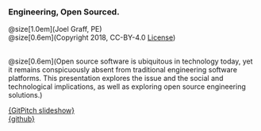 ### Engineering, Open Sourced.
@size[1.0em](Joel Graff, PE)<br>
@size[0.6em](Copyright 2018, CC-BY-4.0 [License](https://github.com/joelgraff/presentations/license.md))

<br>
@size[0.6em](Open source software is ubiquitous in technology today, yet it remains conspicuously absent from traditional engineering software platforms.  This presentation explores the issue and the social and technological implications, as well as exploring open source engineering solutions.)

[{GitPitch slideshow}](https://gitpitch.com/joelgraff/presentations?p=engineering_opensourced/ispe_june_2018/#/)<br>
[{github}](https://github.com/joelgraff/presentations/tree/master/engineering_opensourced)